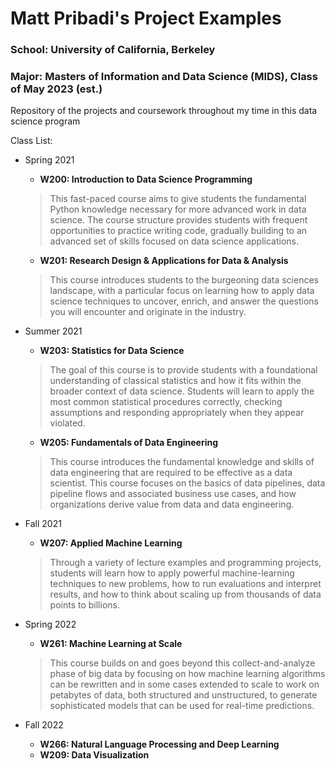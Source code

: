 # Matt Pribadi's Project Examples

### School: University of California, Berkeley
### Major: Masters of Information and Data Science (MIDS), Class of May 2023 (est.)

Repository of the projects and coursework throughout my time in this data science program

Class List:

- Spring 2021
  - **W200: Introduction to Data Science Programming**
  > This fast-paced course aims to give students the fundamental Python knowledge necessary for more advanced work in data science. The course structure provides students with frequent opportunities to practice writing code, gradually building to an advanced set of skills focused on data science applications.
  - **W201: Research Design & Applications for Data & Analysis**
  >This course introduces students to the burgeoning data sciences landscape, with a particular focus on learning how to apply data science techniques to uncover, enrich, and answer the questions you will encounter and originate in the industry.
  
- Summer 2021
  - **W203: Statistics for Data Science**
  >The goal of this course is to provide students with a foundational understanding of classical statistics and how it fits within the broader context of data science. Students will learn to apply the most common statistical procedures correctly, checking assumptions and responding appropriately when they appear violated.
  
  - **W205: Fundamentals of Data Engineering**
  >This course introduces the fundamental knowledge and skills of data engineering that are required to be effective as a data scientist. This course focuses on the basics of data pipelines, data pipeline flows and associated business use cases, and how organizations derive value from data and data engineering.
  
- Fall 2021
  - **W207: Applied Machine Learning**
  > Through a variety of lecture examples and programming projects, students will learn how to apply powerful machine-learning techniques to new problems, how to run evaluations and interpret results, and how to think about scaling up from thousands of data points to billions.

- Spring 2022
  - **W261: Machine Learning at Scale**
  > This course builds on and goes beyond this collect-and-analyze phase of big data by focusing on how machine learning algorithms can be rewritten and in some cases extended to scale to work on petabytes of data, both structured and unstructured, to generate sophisticated models that can be used for real-time predictions.

- Fall 2022
  - **W266: Natural Language Processing and Deep Learning**
  - **W209: Data Visualization**

